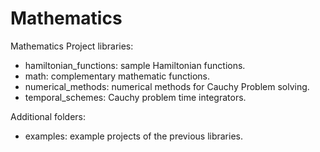 # Mathematics

Mathematics Project libraries:

* hamiltonian_functions: sample Hamiltonian functions.
* math: complementary mathematic functions.
* numerical_methods: numerical methods for Cauchy Problem solving.
* temporal_schemes: Cauchy problem time integrators.

Additional folders:

* examples: example projects of the previous libraries.